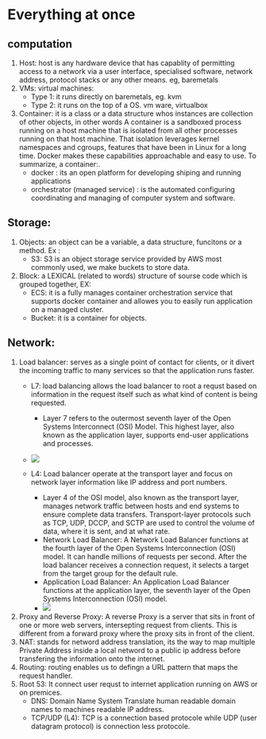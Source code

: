 # Everything at once
## computation
  1. Host: host is any hardware device that has capablity of permitting access to a network via a user interface, specialised software, network address, protocol stacks or any other means. eg, baremetals
  2. VMs: virtual machines:
      - Type 1: it runs directly on baremetals, eg. kvm
      - Type 2: it runs on the top of a OS. vm ware, virtualbox
  3. Container: it is a class or a data structure whos instances are collection of other objects, in other words A container is a sandboxed process running on a host machine that is isolated from all other processes running on that host machine. That isolation leverages kernel namespaces and cgroups, features that have been in Linux for a long time. Docker makes these capabilities approachable and easy to use. To summarize, a container:.
      - docker : its an open platform for developing shiping and running applications
      - orchestrator (managed service) : is the automated configuring coordinating and managing of computer system and software.
    
## Storage:
  1. Objects: an object can be a variable, a data structure, funcitons or a method. Ex :
       - S3: S3 is an object storage service provided by AWS most commonly used, we  make buckets to store data.
  2. Block: a LEXICAL (related to words) structure of sourse code which is grouped together, EX:
       - ECS: it is a fully manages container orchestration service that supports docker container and allowes you to easily run application on a managed cluster.
       - Bucket: it is a container for objects.
## Network:
  1. Load balancer: serves as a single point of contact for clients, or it divert the incoming traffic to many services so that the application runs faster.
       - L7: load balancing allows the load balancer to root a requst based on information in the request itself such as what kind of content is being requested.
           - Layer 7 refers to the outermost seventh layer of the Open Systems Interconnect (OSI) Model. This highest layer, also known as the application layer, supports end-user applications and processes.
       - ![](https://avinetworks.wpengine.com/wp-content/uploads/2021/01/layer-7-osi-model-diagram.png?_t=1611372299)
          
       - L4: Load balancer operate at the transport layer and focus on network layer information like IP address and port numbers.
           - Layer 4 of the OSI model, also known as the transport layer, manages network traffic between hosts and end systems to ensure complete data transfers. Transport-layer protocols such as TCP, UDP, DCCP, and SCTP are used to control the volume of data, where it is sent, and at what rate.
            - Network Load Balancer: A Network Load Balancer functions at the fourth layer of the Open Systems Interconnection (OSI) model. It can handle millions of requests per second. After the load balancer                 receives a connection request, it selects a target from the target group for the default rule.
            - Application Load Balancer: An Application Load Balancer functions at the application layer, the seventh layer of the Open Systems Interconnection (OSI) model.
         - ![](https://d34smkdb128qfi.cloudfront.net/images/kemptechnologieslibraries/about/picture1.png?sfvrsn=453f0d1f_1)
  2. Proxy and Reverse Proxy: A reverse Proxy is a server that sits in front of one or more web servers, intersepting request from clients. This is different from a forward proxy where the proxy sits in front of       the client.
  3. NAT: stands for netword address translation, its the way to map multiple Private Address inside a local netword to a public ip address before transfering the information onto the internet.
  4. Routing: routing enables us to defingn a URL pattern that maps the request handler.
  5. Root 53: It connect user requst to internet application running on AWS or on premices.
       - DNS:  Domain Name System Translate human readable domain names to machines readable IP address.
       - TCP/UDP (L4): TCP  is a connection based protocole while UDP (user datagram protocol) is connection less protocole. 

